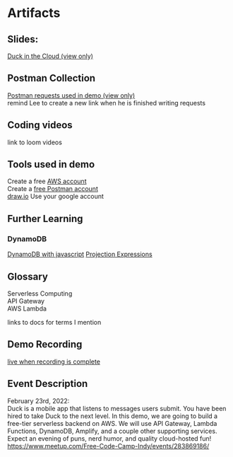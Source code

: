 # Artifacts

## Slides:

[Duck in the Cloud (view only)](https://docs.google.com/presentation/d/1Mr2EiggrAx0qOLMdPOTOmR_PIP8Bo9p6vumA5Q8gUhI/edit?usp=sharing)

## Postman Collection

[Postman requests used in demo (view only)](https://www.getpostman.com/collections/5596aff24c882506a0f4)  
remind Lee to create a new link when he is finished writing requests

## Coding videos

link to loom videos

## Tools used in demo

Create a free [AWS account](https://aws.amazon.com/free/?trk=ps_a134p000006pklgAAA&trkCampaign=acq_paid_search_brand&sc_channel=ps&sc_campaign=acquisition_US&sc_publisher=Bing&sc_category=core&sc_country=US&sc_geo=NAMER&sc_outcome=acq&sc_detail=aws%20console&sc_content=Console_e&sc_matchtype=e&sc_segment=&sc_medium=ACQ-P|PS-BI|Brand|Desktop|SU|AWS|Core|US|EN|Text&s_kwcid=AL!4422!10!71743286739895!71743730217388&s_kwcid=AL!4422!10!71743286739895!71743730217388&ef_id=00f0a93f94b21effae60cb3148d0447e:G:s&all-free-tier.sort-by=item.additionalFields.SortRank&all-free-tier.sort-order=asc&awsf.Free%20Tier%20Types=*all&awsf.Free%20Tier%20Categories=*all)  
Create a [free Postman account](https://www.postman.com/postman-account/)  
[draw.io](https://app.diagrams.net/) Use your google account

## Further Learning

### DynamoDB

[DynamoDB with javascript](https://docs.aws.amazon.com/amazondynamodb/latest/developerguide/GettingStarted.NodeJs.01.html)
[Projection Expressions](https://docs.aws.amazon.com/amazondynamodb/latest/developerguide/Expressions.ProjectionExpressions.html)

## Glossary

Serverless Computing  
API Gateway  
AWS Lambda

links to docs for terms I mention

## Demo Recording

[live when recording is complete](https://www.youtube.com/watch?v=dQw4w9WgXcQ)

## Event Description

February 23rd, 2022:  
Duck is a mobile app that listens to messages users submit. You have been hired to take Duck to the next level. In this demo, we are going to build a free-tier serverless backend on AWS. We will use API Gateway, Lambda Functions, DynamoDB, Amplify, and a couple other supporting services. Expect an evening of puns, nerd humor, and quality cloud-hosted fun!  
https://www.meetup.com/Free-Code-Camp-Indy/events/283869186/
